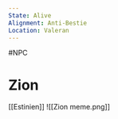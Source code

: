```yaml
---
State: Alive
Alignment: Anti-Bestie
Location: Valeran
---
```

#NPC
# Zion
[[Estinien]]
![[Zion meme.png]]